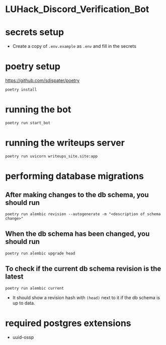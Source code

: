 # LUHack_Discord_Verification_Bot

# secrets setup

- Create a copy of `.env.example` as `.env` and fill in the secrets

# poetry setup

https://github.com/sdispater/poetry

`poetry install`

# running the bot

`poetry run start_bot`

# running the writeups server

`poetry run uvicorn writeups_site.site:app`

# performing database migrations

## After making changes to the db schema, you should run

``` shell
poetry run alembic revision --autogenerate -m "<description of schema change>"
```

## When the db schema has been changed, you should run

``` shell
poetry run alembic upgrade head
```

## To check if the current db schema revision is the latest

``` shell
poetry run alembic current
```

- It should show a revision hash with `(head)` next to it if the db schema is up
  to data.

# required postgres extensions

- uuid-ossp
